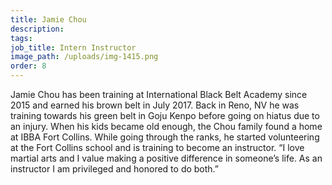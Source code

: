 ```yaml
---
title: Jamie Chou
description:
tags: 
job_title: Intern Instructor
image_path: /uploads/img-1415.png
order: 8
---
```



<div><p>Jamie Chou has been training at International Black Belt Academy since 2015 and earned his brown belt in July 2017. Back in Reno, NV he was training towards his green belt in Goju Kenpo before going on hiatus due to an injury. When his kids became old enough, the Chou family found a home at IBBA Fort Collins. While going through the ranks, he started volunteering at the Fort Collins school and is training to become an instructor. &ldquo;I love martial arts and I value making a positive difference in someone&rsquo;s life. As an instructor I am privileged and honored to do both.&rdquo;<strong></strong></p></div>
